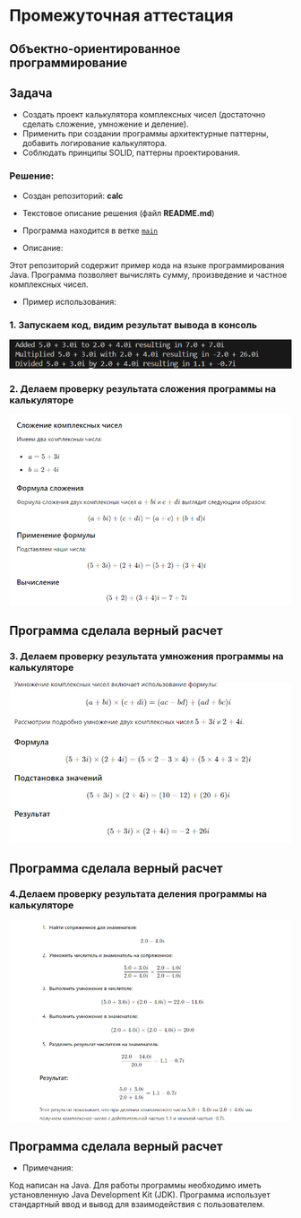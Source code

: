# Промежуточная аттестация
## Объектно-ориентированное программирование


## Задача
- Создать проект калькулятора комплексных чисел (достаточно сделать сложение, умножение и деление).
- Применить при создании программы архитектурные паттерны, добавить логирование калькулятора.
- Соблюдать принципы SOLID, паттерны проектирования.

### Решение:

- Создан репозиторий: **calc**

- Текстовое описание решения (файл **README.md**)

- Программа находится в ветке [`main`](https://github.com/Kutlubaeva6/calc/blob/main/Main.java "Открыть решение")

- Описание:

Этот репозиторий содержит пример кода на языке программирования Java. Программа позволяет вычислять сумму, произведение и частное комплексных чисел.

- Пример использования:


### 1.  Запускаем код, видим результат вывода в консоль

![ответ](результатпроги.png)


### 2. Делаем проверку результата сложения программы на калькуляторе
![сложение](сложение.png)


## Программа сделала верный расчет


### 3. Делаем проверку результата умножения программы на калькуляторе
![умножение](умножение.png)


## Программа сделала верный расчет

### 4.Делаем проверку результата деления программы на калькуляторе
![деление](деление.png)

## Программа сделала верный расчет


- Примечания:

Код написан на Java.
Для работы программы необходимо иметь установленную Java Development Kit (JDK).
Программа использует стандартный ввод и вывод для взаимодействия с пользователем.

